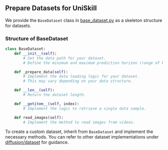 ## Prepare Datasets for UniSkill

We provide the `BaseDataset` class in [base_dataset.py](./base_dataset.py) as a skeleton structure for datasets.

### Structure of BaseDataset
```python
class BaseDataset:
    def __init__(self):
        # Set the data path for your dataset.
        # Define the minimum and maximum prediction horizon (range of k).

    def _prepare_data(self):
        # Implement the data loading logic for your dataset.
        # This may vary depending on your data structure.

    def __len__(self):
        # Return the dataset length.

    def __getitem__(self, index):
        # Implement the logic to retrieve a single data sample.

    def read_images(self):
        # Implement the method to read images from videos.
```
To create a custom dataset, inherit from `BaseDataset` and implement the necessary methods.
You can refer to other dataset implementations under [diffusion/dataset](../dataset/) for guidance.